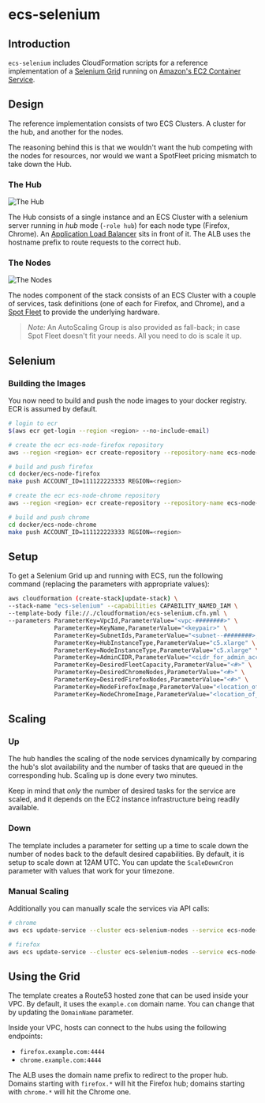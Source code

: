 ecs-selenium
=========

## Introduction

`ecs-selenium` includes CloudFormation scripts for a reference implementation of a [Selenium Grid](https://github.com/SeleniumHQ/selenium/wiki/Grid2) running on [Amazon's EC2 Container Service](https://aws.amazon.com/ecs/).

## Design

The reference implementation consists of two ECS Clusters. A cluster for the hub, and another for the nodes.

The reasoning behind this is that we wouldn't want the hub competing with the nodes for resources, nor would we want a SpotFleet pricing mismatch to take down the Hub.

### The Hub

![The Hub](docs/img/hub-cfn.png)

The Hub consists of a single instance and an ECS Cluster with a selenium server running in _hub_ mode (`-role hub`) for each node type (Firefox, Chrome). An [Application Load Balancer](http://docs.aws.amazon.com/elasticloadbalancing/latest/application/introduction.html) sits in front of it. The ALB uses the hostname prefix to route requests to the correct hub.

### The Nodes

![The Nodes](docs/img/nodes-cfn.png)

The nodes component of the stack consists of an ECS Cluster with a couple of services, task definitions (one of each for Firefox, and Chrome), and a [Spot Fleet](http://docs.aws.amazon.com/AWSEC2/latest/UserGuide/spot-fleet.html) to provide the underlying hardware.

> *Note:* An AutoScaling Group is also provided as fall-back; in case Spot Fleet doesn't fit your needs. All you need to do is scale it up.

## Selenium

### Building the Images

You now need to build and push the node images to your docker registry. ECR is assumed by default.

```bash
# login to ecr
$(aws ecr get-login --region <region> --no-include-email)

# create the ecr ecs-node-firefox repository
aws --region <region> ecr create-repository --repository-name ecs-node-firefox

# build and push firefox
cd docker/ecs-node-firefox
make push ACCOUNT_ID=111122223333 REGION=<region>

# create the ecr ecs-node-chrome repository
aws --region <region> ecr create-repository --repository-name ecs-node-chrome

# build and push chrome
cd docker/ecs-node-chrome
make push ACCOUNT_ID=111122223333 REGION=<region>
```

## Setup

To get a Selenium Grid up and running with ECS, run the following command (replacing the parameters with appropriate values):

```bash
aws cloudformation (create-stack|update-stack) \
--stack-name "ecs-selenium" --capabilities CAPABILITY_NAMED_IAM \
--template-body file://./cloudformation/ecs-selenium.cfn.yml \
--parameters ParameterKey=VpcId,ParameterValue="<vpc-########>" \
             ParameterKey=KeyName,ParameterValue="<keypair>" \
             ParameterKey=SubnetIds,ParameterValue="<subnet--########>,<subnet-########>,..." \
             ParameterKey=HubInstanceType,ParameterValue="c5.xlarge" \
             ParameterKey=NodeInstanceType,ParameterValue="c5.xlarge" \
             ParameterKey=AdminCIDR,ParameterValue="<cidr_for_admin_access>" \
             ParameterKey=DesiredFleetCapacity,ParameterValue="<#>" \
             ParameterKey=DesiredChromeNodes,ParameterValue="<#>" \
             ParameterKey=DesiredFirefoxNodes,ParameterValue="<#>" \
             ParameterKey=NodeFirefoxImage,ParameterValue="<location_of_your_ecs-node-firefox_image>" \
             ParameterKey=NodeChromeImage,ParameterValue="<location_of_your_ecs-node-chrome_image>"
```


## Scaling

### Up

The hub handles the scaling of the node services dynamically by comparing the hub's slot availability and the number of tasks that are queued in the corresponding hub. Scaling up is done every two minutes.

Keep in mind that _only_ the number of desired tasks for the service are scaled, and it depends on the EC2 instance infrastructure being readily available.

### Down

The template includes a parameter for setting up a time to scale down the number of nodes back to the default desired capabilities. By default, it is setup to scale down at 12AM UTC. You can update the `ScaleDownCron` parameter with values that work for your timezone.

### Manual Scaling

Additionally you can manually scale the services via API calls:

```bash
# chrome
aws ecs update-service --cluster ecs-selenium-nodes --service ecs-node-chrome --desired-count <#>

# firefox
aws ecs update-service --cluster ecs-selenium-nodes --service ecs-node-firefox --desired-count <#>
```

## Using the Grid

The template creates a Route53 hosted zone that can be used inside your VPC. By default, it uses the `example.com` domain name. You can change that by updating the `DomainName` parameter.

Inside your VPC, hosts can connect to the hubs using the following endpoints:

* `firefox.example.com:4444`
* `chrome.example.com:4444`

The ALB uses the domain name prefix to redirect to the proper hub. Domains starting with `firefox.*` will hit the Firefox hub; domains starting with `chrome.*` will hit the Chrome one.
